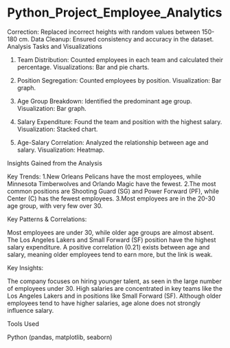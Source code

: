 # Python_Project_Employee_Analytics
Correction: Replaced incorrect heights with random values between 150-180 cm.
Data Cleanup: Ensured consistency and accuracy in the dataset.
Analysis Tasks and Visualizations

1. Team Distribution:
Counted employees in each team and calculated their percentage.
Visualizations: Bar and pie charts.

2. Position Segregation:
Counted employees by position.
Visualization: Bar graph.

3. Age Group Breakdown:
Identified the predominant age group.
Visualization: Bar graph.

4. Salary Expenditure:
Found the team and position with the highest salary.
Visualization: Stacked chart.

5. Age-Salary Correlation:
Analyzed the relationship between age and salary.
Visualization: Heatmap.


Insights Gained from the Analysis

Key Trends:
1.New Orleans Pelicans have the most employees, while Minnesota Timberwolves and Orlando Magic have the fewest.
2.The most common positions are Shooting Guard (SG) and Power Forward (PF), while Center (C) has the fewest employees.
3.Most employees are in the 20-30 age group, with very few over 30.


Key Patterns & Correlations:

Most employees are under 30, while older age groups are almost absent.
The Los Angeles Lakers and Small Forward (SF) position have the highest salary expenditure.
A positive correlation (0.21) exists between age and salary, meaning older employees tend to earn more, but the link is weak.


Key Insights:

The company focuses on hiring younger talent, as seen in the large number of employees under 30.
High salaries are concentrated in key teams like the Los Angeles Lakers and in positions like Small Forward (SF).
Although older employees tend to have higher salaries, age alone does not strongly influence salary.


Tools Used


Python (pandas, matplotlib, seaborn)

